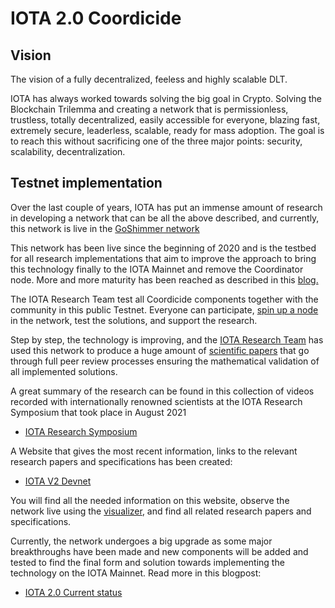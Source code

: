 # IOTA 2.0 Coordicide

## Vision

The vision of a fully decentralized, feeless and highly scalable DLT.

IOTA has always worked towards solving the big goal in Crypto. Solving the Blockchain Trilemma and creating a network that is permissionless, trustless, totally decentralized, easily accessible for everyone, blazing fast, extremely secure, leaderless, scalable, ready for mass adoption. The goal is to reach this without sacrificing one of the three major points: security, scalability, decentralization.

## Testnet implementation
Over the last couple of years, IOTA has put an immense amount of research in developing a network that can be all the above described, and currently, this network is live in the [GoShimmer network](https://wiki.iota.org/goshimmer/welcome)

This network has been live since the beginning of 2020 and is the testbed for all research implementations that aim to improve the approach to bring this technology finally to the IOTA Mainnet and remove the Coordinator node. More and more maturity has been reached as described in this [blog.](https://blog.iota.org/path-towards-full-decentralization-with-iota-2-0/)

The IOTA Research Team test all Coordicide components together with the community in this public Testnet. Everyone can participate, [spin up a node](https://wiki.iota.org/goshimmer/tutorials/setup) in the network, test the solutions, and support the research.

Step by step, the technology is improving, and the [IOTA Research Team](https://wiki.iota.org/docs/learn/research/research-outline) has used this network to produce a huge amount of [scientific papers](https://wiki.iota.org/docs/learn/research/research-papers) that go through full peer review processes ensuring the mathematical validation of all implemented solutions.

A great summary of the research can be found in this collection of videos recorded with internationally renowned scientists at the IOTA Research Symposium that took place in August 2021

- [IOTA Research Symposium](https://www.youtube.com/playlist?list=PLMbc46iGTB_Q7KAFXnQTFOn5keU2yDOXU)

A Website that gives the most recent information, links to the relevant research papers and specifications has been created:
 - [IOTA V2 Devnet](https://v2.iota.org/)

You will find all the needed information on this website, observe the network live using the [visualizer](https://v2.iota.org/visualizer), and find all related research papers and specifications.

Currently, the network undergoes a big upgrade as some major breakthroughs have been made and new components will be added and tested to find the final form and solution towards implementing the technology on the IOTA Mainnet. Read more in this blogpost:
 - [IOTA 2.0 Current status](https://blog.iota.org/iota-2-0-details-on-current-status-and-outlook/)

